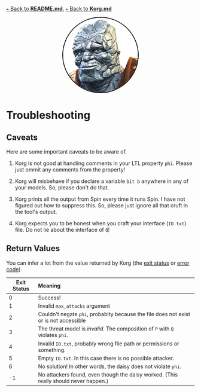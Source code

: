 [`↞` Back to **README.md**](../README.md), [`↞` Back to **Korg.md**](Korg.md)

<p align="center">
<img
    title="Pictured: Korg is also a super-hero made of rocks, and one of the main characters in Thor: Ragnarok.  Image courtesy of Marvel: https://marvel-contestofchampions.fandom.com/wiki/Korg"
    style="border-radius: 50%; border: 2px solid black;" 
    src="images/Korg_portrait.png"
    width="200">
</p>

# Troubleshooting

## Caveats

Here are some important caveats to be aware of.

1. Korg is not good at handling comments in your LTL property `phi`.  Please just ommit any comments from the property!

2. Korg will misbehave if you declare a variable `bit b` anywhere in any of your models.  So, please don't do that.

3. Korg prints all the output from Spin every time it runs Spin.  I have not figured out how to suppress this.  So, please just ignore all that cruft in the tool's output.

3. Korg expects you to be honest when you craft your interface (`IO.txt`) file.  Do not lie about the interface of `Q`!

## Return Values

You can infer a lot from the value returned by Korg (the [exit status](https://en.wikipedia.org/wiki/Exit_status) or [error code](https://en.wikipedia.org/wiki/Error_code)).

| Exit Status | Meaning                                                                               |
|-------------|:--------------------------------------------------------------------------------------|
| 0           | Success!                                                                              |
| 1           | Invalid `max_attacks` argument                                                        |
| 2           | Couldn't negate `phi`, probablty because the file does not exist or is not accessible |
| 3           | The threat model is *invalid*.  The composition of `P` with `Q` violates `phi`.       |
| 4           | Invalid `IO.txt`, probably wrong file path or permissions or something.               |
| 5           | Empty `IO.txt`.  In this case there is no possible attacker.                          |
| 6           | No solution!  In other words, the daisy does not violate `phi`.                       |
| -1          | No attackers found, even though the daisy worked.  (This really should never happen.) |